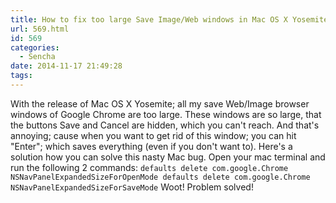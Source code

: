 ```yaml
---
title: How to fix too large Save Image/Web windows in Mac OS X Yosemite
url: 569.html
id: 569
categories:
  - Sencha
date: 2014-11-17 21:49:28
tags:
---
```


With the release of Mac OS X Yosemite; all my save Web/Image browser windows of Google Chrome are too large. These windows are so large, that the buttons Save and Cancel are hidden, which you can't reach. And that's annoying; cause when you want to get rid of this window; you can hit "Enter"; which saves everything (even if you don't want to). Here's a solution how you can solve this nasty Mac bug. Open your mac terminal and run the following 2 commands: `defaults delete com.google.Chrome NSNavPanelExpandedSizeForOpenMode defaults delete com.google.Chrome NSNavPanelExpandedSizeForSaveMode` Woot! Problem solved!